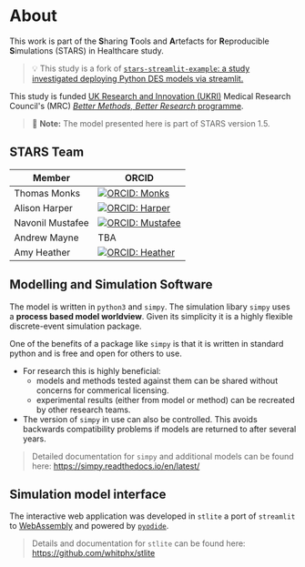 # About

This work is part of the **S**haring **T**ools and **A**rtefacts for **R**eproducible **S**imulations (STARS) in Healthcare study.  

> 💡 This study is a fork of [`stars-streamlit-example`: a study investigated deploying Python DES models via streamlit.](https://github.com/pythonhealthdatascience/stars-streamlit-example)

This study is funded [UK Research and Innovation (UKRI)](https://www.ukri.org/) Medical Research Council's (MRC) [*Better Methods, Better Research* programme](https://www.ukri.org/opportunity/better-methods-better-research/).

> 📝 **Note:** The model presented here is part of STARS version 1.5.

## STARS Team

| Member      | ORCID |
| ----------- | ----------- |
| Thomas Monks      | [![ORCID: Monks](https://img.shields.io/badge/ORCID-0000--0003--2631--4481-brightgreen)](https://orcid.org/0000-0003-2631-4481) |
| Alison Harper      | [![ORCID: Harper](https://img.shields.io/badge/ORCID-0000--0001--5274--5037-brightgreen)](https://orcid.org/0000-0001-5274-5037)
| Navonil Mustafee      | [![ORCID: Mustafee](https://img.shields.io/badge/ORCID-0000--0002--2204--8924-brightgreen)](https://orcid.org/0000-0002-2204-8924)
| Andrew Mayne   | TBA |
| Amy Heather      | [![ORCID: Heather](https://img.shields.io/badge/ORCID-0000--0002--6596--3479-brightgreen)](https://orcid.org/0000-0002-6596-3479)|


## Modelling and Simulation Software

The model is written in `python3` and `simpy`.  The simulation libary `simpy` uses a **process based model worldview**.  Given its simplicity it is a highly flexible discrete-event simulation package.

One of the benefits of a package like `simpy` is that it is written in standard python and is free and open for others to use.  

* For research this is highly beneficial:
    * models and methods tested against them can be shared without concerns for commerical licensing.  
    * experimental results (either from model or method) can be recreated by other research teams.
* The version of `simpy` in use can also be controlled.  This avoids backwards compatibility problems if models are returned to after several years.

> Detailed documentation for `simpy` and additional models can be found here: https://simpy.readthedocs.io/en/latest/

## Simulation model interface

The interactive web application was developed in `stlite` a port of `streamlit` to [WebAssembly](https://webassembly.org/) and powered by [`pyodide`](https://pyodide.org/en/stable/). 


> Details and documentation for `stlite` can be found here: https://github.com/whitphx/stlite 
